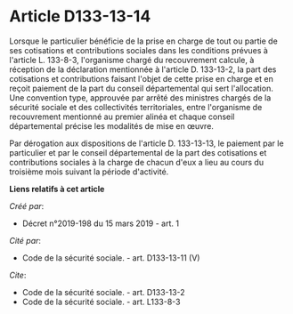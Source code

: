 # Article D133-13-14

Lorsque le particulier bénéficie de la prise en charge de tout ou partie de ses cotisations et contributions sociales dans
les conditions prévues à l'article L. 133-8-3, l'organisme chargé du recouvrement calcule, à réception de la déclaration
mentionnée à l'article D. 133-13-2, la part des cotisations et contributions faisant l'objet de cette prise en charge et en
reçoit paiement de la part du conseil départemental qui sert l'allocation. Une convention type, approuvée par arrêté des
ministres chargés de la sécurité sociale et des collectivités territoriales, entre l'organisme de recouvrement mentionné au
premier alinéa et chaque conseil départemental précise les modalités de mise en œuvre. 

Par dérogation aux dispositions de l'article D. 133-13-13, le paiement par le particulier et par le conseil départemental de
la part des cotisations et contributions sociales à la charge de chacun d'eux a lieu au cours du troisième mois suivant la
période d'activité.

**Liens relatifs à cet article**

_Créé par_:

  - Décret n°2019-198 du 15 mars 2019 - art. 1

_Cité par_:

  - Code de la sécurité sociale. - art. D133-13-11 (V)

_Cite_:

  - Code de la sécurité sociale. - art. D133-13-2
  - Code de la sécurité sociale. - art. L133-8-3
